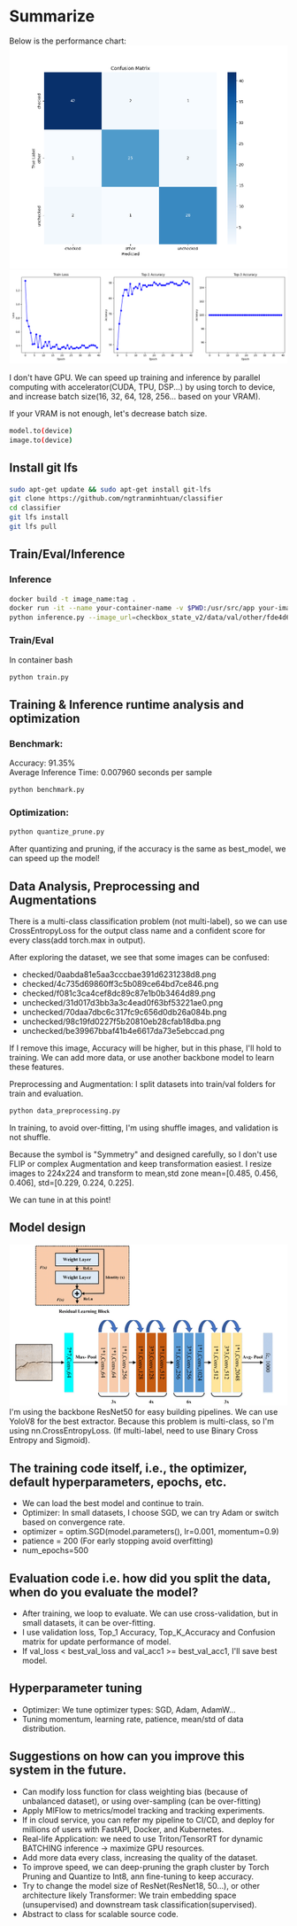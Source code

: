 # Summarize
Below is the performance chart:
![image alt text](<assets/confusion_matrix_epoch_80.png>)
![image alt text](<assets/metrics_plot.png>)

I don't have GPU. We can speed up training and inference by parallel computing with accelerator(CUDA, TPU, DSP...) by using torch to device, and increase batch size(16, 32, 64, 128, 256... based on your VRAM). 

If your VRAM is not enough, let's decrease batch size.


```bash
model.to(device)
image.to(device)
```
## Install git lfs

```bash
sudo apt-get update && sudo apt-get install git-lfs
git clone https://github.com/ngtranminhtuan/classifier
cd classifier
git lfs install
git lfs pull
```

## Train/Eval/Inference
### Inference

``` bash
docker build -t image_name:tag .
docker run -it --name your-container-name -v $PWD:/usr/src/app your-image-name:tag
python inference.py --image_url=checkbox_state_v2/data/val/other/fde4d694c0fdff8e7f4c7e99b34678ec.png
```

### Train/Eval
In container bash
``` bash
python train.py
```

## Training & Inference runtime analysis and optimization
### Benchmark:
Accuracy: 91.35% <br />
Average Inference Time: 0.007960 seconds per sample
``` bash
python benchmark.py
```

### Optimization:
``` bash
python quantize_prune.py
```

After quantizing and pruning, if the accuracy is the same as best_model, we can speed up the model!

## Data Analysis, Preprocessing and Augmentations
There is a multi-class classification problem (not multi-label), so we can use CrossEntropyLoss for the output class name and a confident score for every class(add torch.max in output).

After exploring the dataset, we see that some images can be confused:
+ checked/0aabda81e5aa3cccbae391d6231238d8.png
+ checked/4c735d69860ff3c5b089ce64bd7ce846.png
+ checked/f081c3ca4cef8dc89c87e1b0b3464d89.png
+ unchecked/31d017d3bb3a3c4ead0f63bf53221ae0.png
+ unchecked/70daa7dbc6c317fc9c656d0db26a084b.png
+ unchecked/98c19fd0227f5b20810eb28cfab18dba.png
+ unchecked/be39967bbaf41b4e6617da73e5ebccad.png

If I remove this image, Accuracy will be higher, but in this phase, I'll hold to training. We can add more data, or use another backbone model
to learn these features.

Preprocessing and Augmentation: I split datasets into train/val folders for train and evaluation.
``` bash
python data_preprocessing.py
```
In training, to avoid over-fitting, I'm using shuffle images, and validation is not shuffle.

Because the symbol is "Symmetry" and designed carefully, so I don't use FLIP or complex Augmentation and keep transformation easiest. I resize images to 224x224 and transform to mean,std zone 
mean=[0.485, 0.456, 0.406], std=[0.229, 0.224, 0.225].

We can tune in at this point!

## Model design
![image alt text](<assets/ResNet50.png>)
I'm using the backbone ResNet50 for easy building pipelines. We can use YoloV8 for the best extractor.
Because this problem is multi-class, so I'm using nn.CrossEntropyLoss. (If multi-label, need to use Binary Cross Entropy and Sigmoid).

## The training code itself, i.e., the optimizer, default hyperparameters, epochs, etc.
+ We can load the best model and continue to train.
+ Optimizer: In small datasets, I choose SGD, we can try Adam or switch based on convergence rate.
+ optimizer = optim.SGD(model.parameters(), lr=0.001, momentum=0.9)
+ patience = 200 (For early stopping avoid overfitting)
+ num_epochs=500

## Evaluation code i.e. how did you split the data, when do you evaluate the model?
+ After training, we loop to evaluate. We can use cross-validation, but in small datasets, it can be over-fitting.
+ I use validation loss, Top_1 Accuracy, Top_K_Accuracy and Confusion matrix for update performance of model.
+ If val_loss < best_val_loss and val_acc1 >= best_val_acc1, I'll save best model.

## Hyperparameter tuning
+ Optimizer: We tune optimizer types: SGD, Adam, AdamW...
+ Tuning momentum, learning rate, patience, mean/std of data distribution.

## Suggestions on how can you improve this system in the future.
+ Can modify loss function for class weighting bias (because of unbalanced dataset), or 
using over-sampling (can be over-fitting)
+ Apply MlFlow to metrics/model tracking and tracking experiments.
+ If in cloud service, you can refer my pipeline to CI/CD, and deploy for millions of users with FastAPI, Docker, and Kubernetes.
+ Real-life Application: we need to use Triton/TensorRT for dynamic BATCHING inference -> maximize GPU resources.
+ Add more data every class, increasing the quality of the dataset.
+ To improve speed, we can deep-pruning the graph cluster by Torch Pruning and Quantize to Int8, ann fine-tuning to keep accuracy.
+ Try to change the model size of ResNet(ResNet18, 50...), or other architecture likely Transformer: We
train embedding space (unsupervised) and downstream task classification(supervised).
+ Abstract to class for scalable source code.
